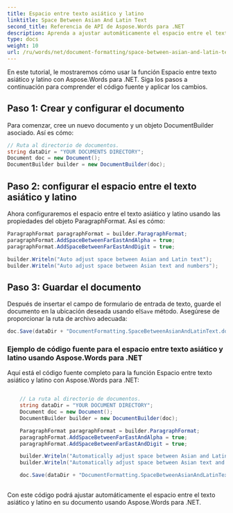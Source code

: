 ```yaml
---
title: Espacio entre texto asiático y latino
linktitle: Space Between Asian And Latin Text
second_title: Referencia de API de Aspose.Words para .NET
description: Aprenda a ajustar automáticamente el espacio entre el texto asiático y latino en su documento con Aspose.Words para .NET.
type: docs
weight: 10
url: /ru/words/net/document-formatting/space-between-asian-and-latin-text/
---
```


En este tutorial, le mostraremos cómo usar la función Espacio entre texto asiático y latino con Aspose.Words para .NET. Siga los pasos a continuación para comprender el código fuente y aplicar los cambios.

## Paso 1: Crear y configurar el documento

Para comenzar, cree un nuevo documento y un objeto DocumentBuilder asociado. Así es cómo:

```csharp
// Ruta al directorio de documentos.
string dataDir = "YOUR DOCUMENTS DIRECTORY";
Document doc = new Document();
DocumentBuilder builder = new DocumentBuilder(doc);
```

## Paso 2: configurar el espacio entre el texto asiático y latino

Ahora configuraremos el espacio entre el texto asiático y latino usando las propiedades del objeto ParagraphFormat. Así es cómo:

```csharp
ParagraphFormat paragraphFormat = builder.ParagraphFormat;
paragraphFormat.AddSpaceBetweenFarEastAndAlpha = true;
paragraphFormat.AddSpaceBetweenFarEastAndDigit = true;

builder.Writeln("Auto adjust space between Asian and Latin text");
builder.Writeln("Auto adjust space between Asian text and numbers");
```

## Paso 3: Guardar el documento

 Después de insertar el campo de formulario de entrada de texto, guarde el documento en la ubicación deseada usando el`Save` método. Asegúrese de proporcionar la ruta de archivo adecuada:

```csharp
doc.Save(dataDir + "DocumentFormatting.SpaceBetweenAsianAndLatinText.docx");
```

### Ejemplo de código fuente para el espacio entre texto asiático y latino usando Aspose.Words para .NET

Aquí está el código fuente completo para la función Espacio entre texto asiático y latino con Aspose.Words para .NET:


```csharp

	// La ruta al directorio de documentos.
	string dataDir = "YOUR DOCUMENT DIRECTORY";
	Document doc = new Document();
	DocumentBuilder builder = new DocumentBuilder(doc);

	ParagraphFormat paragraphFormat = builder.ParagraphFormat;
	paragraphFormat.AddSpaceBetweenFarEastAndAlpha = true;
	paragraphFormat.AddSpaceBetweenFarEastAndDigit = true;

	builder.Writeln("Automatically adjust space between Asian and Latin text");
	builder.Writeln("Automatically adjust space between Asian text and numbers");

	doc.Save(dataDir + "DocumentFormatting.SpaceBetweenAsianAndLatinText.docx");
        
```

Con este código podrá ajustar automáticamente el espacio entre el texto asiático y latino en su documento usando Aspose.Words para .NET.



